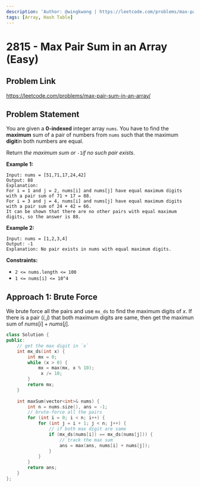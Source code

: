 ```yaml
---
description: 'Author: @wingkwong | https://leetcode.com/problems/max-pair-sum-in-an-array/'
tags: [Array, Hash Table]
---
```


# 2815 - Max Pair Sum in an Array (Easy) 

## Problem Link

https://leetcode.com/problems/max-pair-sum-in-an-array/

## Problem Statement

You are given a **0-indexed** integer array `nums`. You have to find the **maximum** sum of a pair of numbers from `nums` such that the maximum **digit**in both numbers are equal.

Return *the maximum sum or* `-1`*if no such pair exists*.

**Example 1:**

```
Input: nums = [51,71,17,24,42]
Output: 88
Explanation: 
For i = 1 and j = 2, nums[i] and nums[j] have equal maximum digits with a pair sum of 71 + 17 = 88. 
For i = 3 and j = 4, nums[i] and nums[j] have equal maximum digits with a pair sum of 24 + 42 = 66.
It can be shown that there are no other pairs with equal maximum digits, so the answer is 88.
```

**Example 2:**

```
Input: nums = [1,2,3,4]
Output: -1
Explanation: No pair exists in nums with equal maximum digits.
```

**Constraints:**

- `2 <= nums.length <= 100`
- `1 <= nums[i] <= 10^4`

## Approach 1: Brute Force

We brute force all the pairs and use `mx_ds` to find the maximum digits of $x$. If there is a pair $(i, j)$ that both maximum digits are same, then get the maximun sum of $nums[i] + nums[j]$.

<Tabs>
<TabItem value="cpp" label="C++">
<SolutionAuthor name="@wingkwong"/>

```cpp
class Solution {
public:
    // get the max digit in `x`
    int mx_ds(int x) {
        int mx = 0;
        while (x > 0) {
            mx = max(mx, x % 10);
             x /= 10;
        }
        return mx;
    }
    
    int maxSum(vector<int>& nums) {
        int n = nums.size(), ans = -1;
        // brute-force all the pairs
        for (int i = 0; i < n; i++) {
            for (int j = i + 1; j < n; j++) {
                // if both max digit are same
                if (mx_ds(nums[i]) == mx_ds(nums[j])) {
                    // track the max sum
                    ans = max(ans, nums[i] + nums[j]);
                }
            }
        }
        return ans;
    }
};
```

</TabItem>
</Tabs>